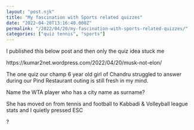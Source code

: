 ```yaml
---
layout: "post.njk"
title: "My fascination with Sports related quizzes"
date: "2022-04-20T13:16:40.000Z"
permalink: "/2022/04/20/my-fascination-with-sports-related-quizzes/"
categories: ["quiz tennis", "sports"]
---
```


<!-- wp:paragraph -->
<p>I published this below post and then only the quiz idea stuck me </p>
<!-- /wp:paragraph -->

<!-- wp:paragraph -->
<p>https://kumar2net.wordpress.com/2022/04/20/musk-not-elon/</p>
<!-- /wp:paragraph -->

<!-- wp:paragraph -->
<p>The one quiz our champ 6 year old girl  of Chandru struggled to answer during our Pind Restaurant outing is still fresh in my mind. </p>
<!-- /wp:paragraph -->

<!-- wp:paragraph -->
<p>Name the WTA player who has a city name as surname? </p>
<!-- /wp:paragraph -->

<!-- wp:paragraph -->
<p>She has moved on from tennis and football to Kabbadi &amp; Volleyball league stats and I quietly pressed  ESC </p>
<!-- /wp:paragraph -->

<!-- wp:paragraph -->
<p>?</p>
<!-- /wp:paragraph -->
